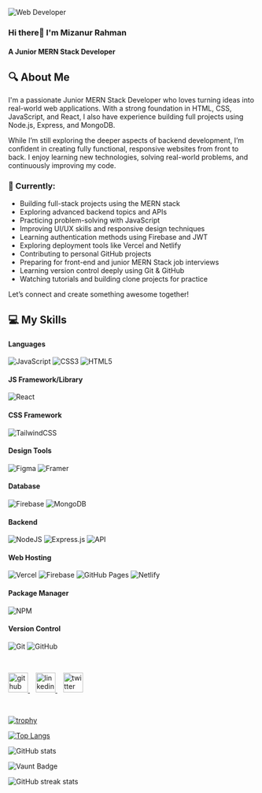 ![Web Developer](https://github.com/MizanRbf/MizanRbf/blob/main/LinkedinGithubCoverPhoto.png)

### Hi there👋 I'm Mizanur Rahman
#### A Junior MERN Stack Developer

## 🔍 About Me

I'm a passionate Junior MERN Stack Developer who loves turning ideas into real-world web applications. With a strong foundation in HTML, CSS, JavaScript, and React, I also have experience building full projects using Node.js, Express, and MongoDB.

While I’m still exploring the deeper aspects of backend development, I’m confident in creating fully functional, responsive websites from front to back. I enjoy learning new technologies, solving real-world problems, and continuously improving my code.

### 🚀 Currently:
- Building full-stack projects using the MERN stack  
- Exploring advanced backend topics and APIs  
- Practicing problem-solving with JavaScript  
- Improving UI/UX skills and responsive design techniques  
- Learning authentication methods using Firebase and JWT  
- Exploring deployment tools like Vercel and Netlify  
- Contributing to personal GitHub projects  
- Preparing for front-end and junior MERN Stack job interviews  
- Learning version control deeply using Git & GitHub  
- Watching tutorials and building clone projects for practice  

Let’s connect and create something awesome together!

## 💻 My Skills

#### Languages
![JavaScript](https://img.shields.io/badge/-JavaScript-000?style=for-the-badge&logo=javascript)
![CSS3](https://img.shields.io/badge/-CSS3-000?style=for-the-badge&logo=css3)
![HTML5](https://img.shields.io/badge/-HTML5-000?style=for-the-badge&logo=html5)

#### JS Framework/Library
![React](https://img.shields.io/badge/-ReactJS-000?style=for-the-badge&logo=react)

#### CSS Framework
![TailwindCSS](https://img.shields.io/badge/-TailwindCSS-000?style=for-the-badge&logo=tailwind-css)

#### Design Tools
![Figma](https://img.shields.io/badge/-Figma-000?style=for-the-badge&logo=figma)
![Framer](https://img.shields.io/badge/-Framer-000?style=for-the-badge&logo=framer)

#### Database
![Firebase](https://img.shields.io/badge/-Firebase-000?style=for-the-badge&logo=firebase)
![MongoDB](https://img.shields.io/badge/-MongoDB-000?style=for-the-badge&logo=mongodb)

#### Backend
![NodeJS](https://img.shields.io/badge/-NodeJS-000?style=for-the-badge&logo=node.js)
![Express.js](https://img.shields.io/badge/-ExpressJS-000?style=for-the-badge&logo=express)
![API](https://img.shields.io/badge/-API-000?style=for-the-badge&logo=fastapi)

#### Web Hosting
![Vercel](https://img.shields.io/badge/-Vercel-000?style=for-the-badge&logo=vercel)
![Firebase](https://img.shields.io/badge/-Firebase-000?style=for-the-badge&logo=firebase)
![GitHub Pages](https://img.shields.io/badge/-GitHub%20Pages-000?style=for-the-badge&logo=github)
![Netlify](https://img.shields.io/badge/-Netlify-000?style=for-the-badge&logo=netlify)

#### Package Manager
![NPM](https://img.shields.io/badge/-NPM-000?style=for-the-badge&logo=npm)

#### Version Control
![Git](https://img.shields.io/badge/-Git-000?style=for-the-badge&logo=git)
![GitHub](https://img.shields.io/badge/-GitHub-000?style=for-the-badge&logo=github)


</br>

<p align="left">
  <a href="https://github.com/MizanRbf" target="_blank">
    <img src="https://cdn.jsdelivr.net/npm/simple-icons@3.0.1/icons/github.svg" alt="github" height="40" />
  </a>&nbsp;&nbsp;
  <a href="https://www.linkedin.com/in/MizanRbf/" target="_blank">
    <img src="https://cdn.jsdelivr.net/npm/simple-icons@3.0.1/icons/linkedin.svg" alt="linkedin" height="40" />
  </a>&nbsp;&nbsp;
  <a href="https://twitter.com/MizanRbf" target="_blank">
    <img src="https://cdn.jsdelivr.net/npm/simple-icons@3.0.1/icons/twitter.svg" alt="twitter" height="40" />
  </a>
</p>



</br>

[![trophy](https://github-profile-trophy.vercel.app/?username=MizanRbf)](https://github.com/ryo-ma/github-profile-trophy)

[![Top Langs](https://github-readme-stats.vercel.app/api/top-langs/?username=MizanRbf)](https://github.com/anuraghazra/github-readme-stats)

![GitHub stats](https://github-readme-stats.vercel.app/api?username=MizanRbf&show_icons=true)  

![Vaunt Badge](https://api.vaunt.dev/v1/github/entities/MizanRbf/contributions?format=svg&private=false)   

![GitHub streak stats](https://streak-stats.demolab.com/?user=MizanRbf)  

